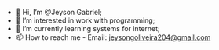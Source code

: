 - 👋 Hi, I’m @Jeyson Gabriel;
- 👀 I’m interested in work with programming;
- 🌱 I’m currently learning systems for internet;
- 📫 How to reach me - Email: jeysongoliveira204@gmail.com
